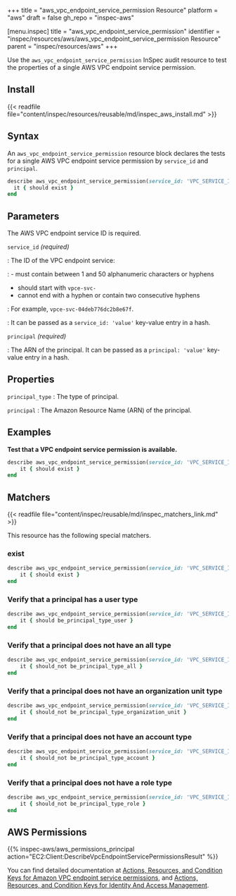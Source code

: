 +++
title = "aws_vpc_endpoint_service_permission Resource"
platform = "aws"
draft = false
gh_repo = "inspec-aws"

[menu.inspec]
title = "aws_vpc_endpoint_service_permission"
identifier = "inspec/resources/aws/aws_vpc_endpoint_service_permission Resource"
parent = "inspec/resources/aws"
+++

Use the `aws_vpc_endpoint_service_permission` InSpec audit resource to test the properties of a single AWS VPC endpoint service permission.

## Install

{{< readfile file="content/inspec/resources/reusable/md/inspec_aws_install.md" >}}

## Syntax

An `aws_vpc_endpoint_service_permission` resource block declares the tests for a single AWS VPC endpoint service permission by `service_id` and `principal`.

```ruby
describe aws_vpc_endpoint_service_permission(service_id: 'VPC_SERVICE_ID', principal: 'arn:aws:iam::AWS_ACCOUNT_ID:user/USER_NAME') do
  it { should exist }
end
```

## Parameters

The AWS VPC endpoint service ID is required.

`service_id` _(required)_

: The ID of the VPC endpoint service:

: - must contain between 1 and 50 alphanumeric characters or hyphens
  - should start with `vpce-svc-`
  - cannot end with a hyphen or contain two consecutive hyphens

: For example, `vpce-svc-04deb776dc2b8e67f`.

: It can be passed as a `service_id: 'value'` key-value entry in a hash.

`principal` _(required)_

: The ARN of the principal.
  It can be passed as a `principal: 'value'` key-value entry in a hash.

## Properties

`principal_type`
: The type of principal.

`principal`
: The Amazon Resource Name (ARN) of the principal.

## Examples

**Test that a VPC endpoint service permission is available.**

```ruby
describe aws_vpc_endpoint_service_permission(service_id: 'VPC_SERVICE_ID', principal: 'arn:aws:iam::AWS_ACCOUNT_ID:user/USER_NAME') do
    it { should exist }
end
```

## Matchers

{{< readfile file="content/inspec/reusable/md/inspec_matchers_link.md" >}}

This resource has the following special matchers.

### exist

```ruby
describe aws_vpc_endpoint_service_permission(service_id: 'VPC_SERVICE_ID', principal: 'arn:aws:iam::AWS_ACCOUNT_ID:user/USER_NAME') do
    it { should exist }
end
```

### Verify that a principal has a user type

```ruby
describe aws_vpc_endpoint_service_permission(service_id: 'VPC_SERVICE_ID', principal: 'arn:aws:iam::AWS_ACCOUNT_ID:user/USER_NAME') do
    it { should be_principal_type_user }
end
```

### Verify that a principal does not have an all type

```ruby
describe aws_vpc_endpoint_service_permission(service_id: 'VPC_SERVICE_ID', principal: 'arn:aws:iam::AWS_ACCOUNT_ID:user/USER_NAME') do
    it { should_not be_principal_type_all }
end
```

### Verify that a principal does not have an organization unit type

```ruby
describe aws_vpc_endpoint_service_permission(service_id: 'VPC_SERVICE_ID', principal: 'arn:aws:iam::AWS_ACCOUNT_ID:user/USER_NAME') do
    it { should_not be_principal_type_organization_unit }
end
```

### Verify that a principal does not have an account type

```ruby
describe aws_vpc_endpoint_service_permission(service_id: 'VPC_SERVICE_ID', principal: 'arn:aws:iam::AWS_ACCOUNT_ID:user/USER_NAME') do
    it { should_not be_principal_type_account }
end
```

### Verify that a principal does not have a role type

```ruby
describe aws_vpc_endpoint_service_permission(service_id: 'VPC_SERVICE_ID', principal: 'arn:aws:iam::AWS_ACCOUNT_ID:user/USER_NAME') do
    it { should_not be_principal_type_role }
end
```

## AWS Permissions

{{% inspec-aws/aws_permissions_principal action="EC2:Client:DescribeVpcEndpointServicePermissionsResult" %}}

You can find detailed documentation at [Actions, Resources, and Condition Keys for Amazon VPC endpoint service permissions](https://docs.aws.amazon.com/AWSEC2/latest/APIReference/API_DescribeVpcEndpointServicePermissions.html), and [Actions, Resources, and Condition Keys for Identity And Access Management](https://docs.aws.amazon.com/IAM/latest/UserGuide/list_identityandaccessmanagement.html).
